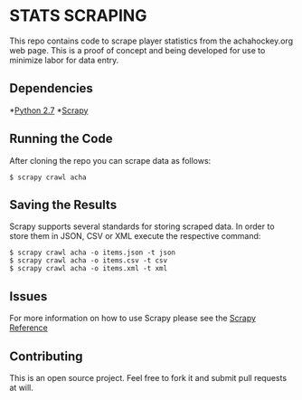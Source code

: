# STATS SCRAPING

This repo contains code to scrape player statistics from the achahockey.org web page. This is a proof of concept and being developed for use to minimize labor for data entry. 

## Dependencies

*[Python 2.7](http://www.python.org/getit/)
*[Scrapy](http://doc.scrapy.org/en/latest/intro/install.html)

## Running the Code

After cloning the repo you can scrape data as follows:
	
	$ scrapy crawl acha

## Saving the Results

Scrapy supports several standards for storing scraped data. In order to store them in JSON, CSV or XML execute the respective command:

	$ scrapy crawl acha -o items.json -t json
	$ scrapy crawl acha -o items.csv -t csv
	$ scrapy crawl acha -o items.xml -t xml

## Issues

For more information on how to use Scrapy please see the [Scrapy Reference](http://doc.scrapy.org/en/latest/index.html)


## Contributing

This is an open source project. Feel free to fork it and submit pull requests at will. 


